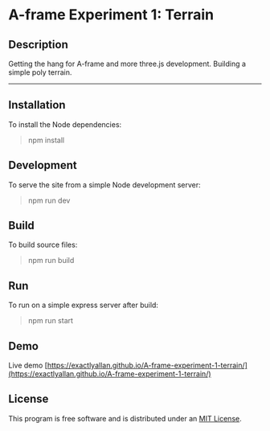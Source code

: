 # A-frame Experiment 1: Terrain

## Description

Getting the hang for A-frame and more three.js development. Building a simple poly terrain.

<hr>

## Installation

To install the Node dependencies:

> npm install


## Development

To serve the site from a simple Node development server:

> npm run dev

## Build

To build source files:

> npm run build

## Run

To run on a simple express server after build:

> npm run start

## Demo

Live demo [https://exactlyallan.github.io/A-frame-experiment-1-terrain/](https://exactlyallan.github.io/A-frame-experiment-1-terrain/)


## License

This program is free software and is distributed under an [MIT License](LICENSE).
